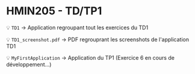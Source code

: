 # HMIN205 - TD/TP1

:bulb: `TD1` &rarr; Application regroupant tout les exercices du TD1

:bulb: `TD1_screenshot.pdf` &rarr; PDF regrouprant les screenshots de l'application TD1

:bulb: `MyFirstApplication` &rarr; Application du TP1 (Exercice 6 en cours de développement...)
